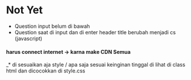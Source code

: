 # Not Yet
* Question input belum di bawah
* Question saat di input dan di enter header title berubah menjadi cs (javascript)




#### harus connect internet -> karna make CDN Semua
_* di sesuaikan aja style / apa saja sesuai keinginan tinggal di lihat di class html dan dicocokkan di style.css
